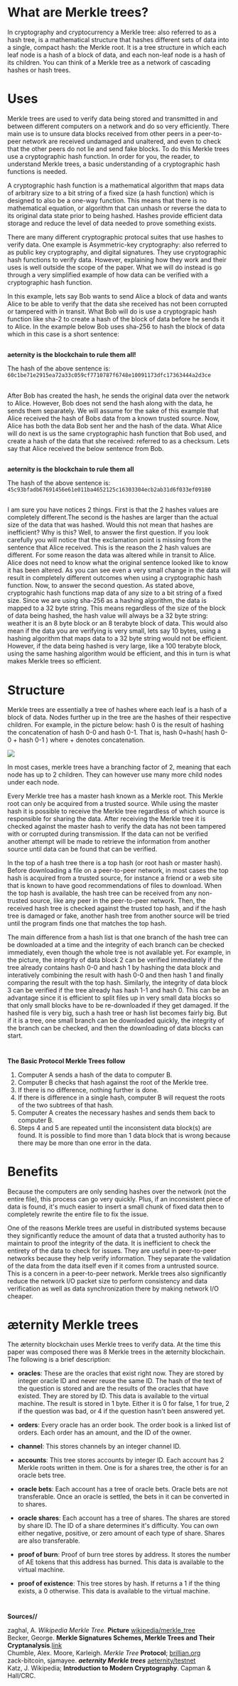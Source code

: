 # What are Merkle trees?
In cryptography and cryptocurrency a Merkle tree: also referred to as a hash tree, is a mathematical structure that hashes different sets of data into a single, compact hash: the Merkle root. It is a tree structure in which each leaf node is a hash of a block of data, and each non-leaf node is a hash of its children. You can think of a Merkle tree as a network of cascading hashes or hash trees.

# Uses
Merkle trees are used to verify data being stored and transmitted in and between different computers on a network and do so very efficiently. There main use is to unsure data blocks received from other peers in a peer-to-peer network are received undamaged and unaltered, and even to check that the other peers do not lie and send fake blocks. To do this Merkle trees use a cryptographic hash function. In order for you, the reader, to understand Merkle trees, a basic understanding of a cryptographic hash functions is needed.

A cryptographic hash function is a mathematical algorithm that maps data of arbitrary size to a bit string of a fixed size (a hash function) which is designed to also be a one-way function. This means that there is no mathematical equation, or algorithm that can unhash or reverse the data to its original data state prior to being hashed. Hashes provide efficient data storage and reduce the level of data needed to prove something exists.

There are many different cryptographic protocal suites that use hashes to verify data.  One example is Asymmetric-key cryptography: also referred to as public key cryptography, and digital signatures. They use cryptographic hash functions to verify data. However, explaining how they work and their uses is well outside the scope of the paper. What we will do instead is go through a very simplified example of how data can be verified with a cryptographic hash function.

 In this example, lets say Bob wants to send Alice a block of data and wants Alice to be able to verify that the data she received has not been corrupted or tampered with in transit.  What Bob will do is use a cryptograpic hash function like sha-2 to create a hash of the block of data before he sends it to Alice. In the example below Bob uses sha-256 to hash the block of data which in this case is a short sentence:
## 
**aeternity is the blockchain to rule them all!**           

 The hash of the above sentence is: `60c1be71e2915ea72a33c059cf7710787f6748e10091173dfc17363444a2d3ce`
## 
After Bob has created the hash, he sends the original data over the network to Alice. However, Bob does not send the hash along with the data, he sends them separately.  We will assume for the sake of this example that Alice received the hash of Bobs data from a known trusted source. Now, Alice has both the data Bob sent her and the hash of the data.  What Alice will do next is us the same cryptographic hash function that Bob used, and create a hash of the data that she received: referred to as a checksum. Lets say that Alice received the below sentence from Bob.
## 
**aeternity is the blockchain to rule them all**

The hash of the above sentence is: `45c93bfadb67691456e61e011ba4652125c16303304ecb2ab31d6f033ef09180` 
## 
I am sure you have notices 2 things. First is that the 2 hashes values are completely different.The second is the hashes are larger than the actual size of the data that was hashed. Would this not mean that hashes are inefficient? Why is this?  Well, to answer the first question. If you look carefully you will notice that the exclamation point is missing from the sentence that Alice received. This is the reason the 2 hash values are different. For some reason the data was altered while in transit to Alice. Alice does not need to know what the original sentence looked like to know it has been altered. As you can see even a very small change in the data will result in completely different outcomes when using a cryptographic hash function. Now, to answer the second question. As stated above, cryptograhic hash functions map data of any size to a bit string of a fixed size. Since we are using sha-256 as a hashing algorithm, the data is mapped to a 32 byte string. This means regardless of the size of the block of data being hashed, the hash value will always be a 32 byte string: weather it is an 8 byte block or an 8 terabyte block of data. This would also mean if the data you are verifying is very small, lets say 10 bytes, using a hashing algorithm that maps data to a 32 byte string would not be efficient. However, if the data being hashed is very large, like a 100 terabyte block, using the same hashing algorithm would be efficient, and this in turn is what makes Merkle trees so efficient.  
## 
# Structure

Merkle trees are essentially a tree of hashes where each leaf is a hash of a block of data. Nodes further up in the tree are the hashes of their respective children. For example, in the  picture below:  hash 0 is the result of hashing the concatenation of hash 0-0 and hash 0-1. That is, hash 0=hash( hash 0-0 + hash 0-1 ) where + denotes concatenation.


![](https://upload.wikimedia.org/wikipedia/commons/thumb/9/95/Hash_Tree.svg/640px-Hash_Tree.svg.png)
                                       

In most cases, merkle trees have a branching factor of 2, meaning that each node has up to 2 children. They can however use many more child nodes under each node.

Every Merkle tree has a master hash known as a Merkle root. This Merkle root can only be acquired from a trusted source. While using the master hash it is possible to receive the Merkle tree regardless of which source is responsible for sharing the data. After receiving the Merkle tree it is checked against the master hash to verify the data has not been tampered with or corrupted during transmission. If the data can not be verified another attempt will be made to retrieve the information from another source until data can be found that can be verified.

In the top of a hash tree there is a top hash (or root hash or master hash). Before downloading a file on a peer-to-peer network, in most cases the top hash is acquired from a trusted source, for instance a friend or a web site that is known to have good recommendations of files to download. When the top hash is available, the hash tree can be received from any non-trusted source, like any peer in the peer-to-peer network. Then, the received hash tree is checked against the trusted top hash, and if the hash tree is damaged or fake, another hash tree from another source will be tried until the program finds one that matches the top hash.

The main difference from a hash list is that one branch of the hash tree can be downloaded at a time and the integrity of each branch can be checked immediately, even though the whole tree is not available yet. For example, in the picture, the integrity of data block 2 can be verified immediately if the tree already contains hash 0-0 and hash 1 by hashing the data block and interatively combining the result with hash 0-0 and then hash 1 and finally comparing the result with the top hash. Similarly, the integrity of data block 3 can be verified if the tree already has hash 1-1 and hash 0. This can be an advantage since it is efficient to split files up in very small data blocks so that only small blocks have to be re-downloaded if they get damaged. If the hashed file is very big, such a hash tree or hash list becomes fairly big. But if it is a tree, one small branch can be downloaded quickly, the integrity of the branch can be checked, and then the downloading of data blocks can start.
# 

**The Basic Protocol Merkle Trees follow**

1. Computer A sends a hash of the data to computer B.
2. Computer B checks that hash against the root of the Merkle tree.
3. If there is no difference, nothing further is done.
4. If there is difference in a single hash, computer B will request the roots of the two subtrees of that hash.
5. Computer A creates the necessary hashes and sends them back to computer B.
6. Steps 4 and 5 are repeated until the inconsistent data block(s) are found. It is possible to find more than 1 data block that is wrong because there may be more than one error in the data.
     
# Benefits

Because the computers are only sending hashes over the network (not the entire file), this process can go very quickly. Plus, if an inconsistent piece of data is found, it's much easier to  insert a small chunk of fixed data then to completely rewrite the entire file to fix the issue.

One of the reasons Merkle trees are useful in distributed systems because they significantly reduce the amount of data that a trusted authority has to maintain to proof the integrity of the data.  It is inefficient to check the entirety of the data to check for issues.  They are useful in peer-to-peer networks because they help verify information. They separate the validation of the data from the data itself even if it comes from a untrusted source. This  is a concern in a peer-to-peer network.  Merkle trees also significantly reduce the  network I/O packet size to perform consistency and data verification as well as data synchronization there by making network I/O cheaper.  

# æternity Merkle trees

The æternity blockchain uses Merkle trees to verify data.  At the time this paper was composed there was 8 Merkle trees in the æternity blockchain. The following is a brief description:

*  **oracles**: These are the oracles that exist right now. They are stored by integer oracle ID and never reuse the same ID. The hash of the text of the question is stored and are the results of the oracles that have existed. They are stored by ID. This data is available to the virtual machine. The result is stored in 1 byte. Either it is 0 for false, 1 for true, 2 if the question was bad, or 4 if the question hasn't been answered yet.

*  **orders**:  Every oracle has an order book. The order book is a linked list of orders. Each order has an amount, and the ID of the owner. 

*  **channel**:  This stores channels by an integer channel ID.

*  **accounts**:  This tree stores accounts by integer ID. Each account has 2 Merkle roots written in them. One is for a shares tree, the other is for an oracle bets tree.

*  **oracle bets**:  Each account has a tree of oracle bets. Oracle bets are not transferable. Once an oracle is settled, the bets in it can be converted in to shares.

*  **oracle shares**:  Each account has a tree of shares. The shares are stored by share ID. The ID of a share determines it's difficulty. You can own either negative, positive, or zero amount of each type of share. Shares are also transferable.

*  **proof of burn**:  Proof of burn tree stores by address. It stores the number of AE tokens that this address has burned. This data is available to the virtual machine.

*  **proof of existence**:  This tree stores by hash. If returns a 1 if the thing exists, a 0 otherwise. This data is available to the virtual machine.
# 
**Sources//**

zaghal, A. _Wikipedia Merkle Tree._ **Picture**  [wikipedia/merkle_tree](https://en.wikipedia.org/wiki/Merkle_tree#/media/File:Hash_Tree.svg)             
Becker, George. **Merkle Signatures Schemes, Merkle Trees and Their Cryptanalysis**.[link](http://www.emsec.rub.de/media/crypto/attachments/files/2011/04/becker_1.pdf  )  
Chumble, Alex. Moore, Karleigh. _Merkle Tree_ **Protocol**; [brillian.org](https://brilliant.org/wiki/merkle-tree/ )                    
    zack-bitcoin, sjamayee.   **_aeternity Merkle trees_** [aeternity/testnet](https://github.com/aeternity/testnet/blob/master/docs/trees.md  )    
 Katz, J. Wikipedia; **Introduction to Modern Cryptography**. Capman & Hall/CRC.



